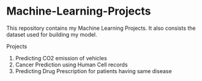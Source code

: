# Machine-Learning-Projects

This repository contains my Machine Learning Projects.
It also consists the dataset used for building my model.

Projects
1. Predicting CO2 emission of vehicles
2. Cancer Prediction using Human Cell records
3. Predicting Drug Prescription for patients having same disease
